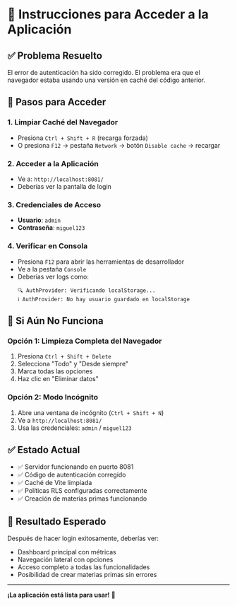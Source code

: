 # 🔐 Instrucciones para Acceder a la Aplicación

## ✅ Problema Resuelto

El error de autenticación ha sido corregido. El problema era que el navegador estaba usando una versión en caché del código anterior.

## 🚀 Pasos para Acceder

### 1. **Limpiar Caché del Navegador**
- Presiona `Ctrl + Shift + R` (recarga forzada)
- O presiona `F12` → pestaña `Network` → botón `Disable cache` → recargar

### 2. **Acceder a la Aplicación**
- Ve a: `http://localhost:8081/`
- Deberías ver la pantalla de login

### 3. **Credenciales de Acceso**
- **Usuario**: `admin`
- **Contraseña**: `miguel123`

### 4. **Verificar en Consola**
- Presiona `F12` para abrir las herramientas de desarrollador
- Ve a la pestaña `Console`
- Deberías ver logs como:
  ```
  🔍 AuthProvider: Verificando localStorage...
  ℹ️ AuthProvider: No hay usuario guardado en localStorage
  ```

## 🔧 Si Aún No Funciona

### Opción 1: Limpieza Completa del Navegador
1. Presiona `Ctrl + Shift + Delete`
2. Selecciona "Todo" y "Desde siempre"
3. Marca todas las opciones
4. Haz clic en "Eliminar datos"

### Opción 2: Modo Incógnito
1. Abre una ventana de incógnito (`Ctrl + Shift + N`)
2. Ve a `http://localhost:8081/`
3. Usa las credenciales: `admin` / `miguel123`

## ✅ Estado Actual

- ✅ Servidor funcionando en puerto 8081
- ✅ Código de autenticación corregido
- ✅ Caché de Vite limpiada
- ✅ Políticas RLS configuradas correctamente
- ✅ Creación de materias primas funcionando

## 🎯 Resultado Esperado

Después de hacer login exitosamente, deberías ver:
- Dashboard principal con métricas
- Navegación lateral con opciones
- Acceso completo a todas las funcionalidades
- Posibilidad de crear materias primas sin errores

---

**¡La aplicación está lista para usar!** 🚀
